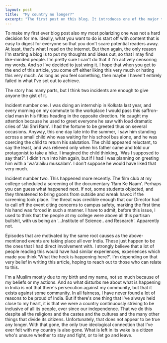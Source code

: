 ```yaml
---
layout: post
title:  "My country no longer?"
excerpt: "The first post on this blog. It introduces one of the major themes I intend to pursue in the future."
---
```


To make my first ever blog post also my most polarizing one was not a hard decision for me. Ideally, what you want to do is start off with content that is easy to digest for everyone so that you don't scare potential readers away. At least, that's what I read on the internet. But then again, the only reason I'm starting a blog is to put my thoughts and ideas out, so that I may find like-minded people. I'm pretty sure I can't do that if I'm actively censoring my words. And so I've decided to just wing it. I hope that when you get to the end of this article, you come off either liking this very much or hating this very much. As long as you feel something, then maybe I haven't entirely failed in what I've set out to achieve. 

The story has many parts, but I think two incidents are enough to give anyone the gist of it.

Incident number one. I was doing an internship in Kolkata last year, and every morning on my commute to the workplace I would pass this saffron-clad man in his fifties heading in the opposite direction. He caught my attention because he used to greet everyone he saw with loud dramatic cries of 'Jai Shri Ram'. I had the fortune to be greeted thus on several occasions. Anyway, this one day late into the summer, I saw him standing across a small child who was waiting for his school bus alone, and he was coercing the child to return his salutation. The child appeared reluctant, to say the least, and was relieved only when his father came and told our protagonist to take a hike. I imagined the child thinking, 'Was I supposed to say that?'. I didn't run into him again, but if I had I was planning on greeting him with a 'wa'alaiku mussalam'. I don't suppose he would have liked that very much.

Incident number two. This happened more recently. The film club at my college scheduled a screening of the documentary 'Ram Ke Naam'. Perhaps you can guess what happened next. If not, some students objected, and they threatened to bring goons from outside and wreak havoc if the screening took place. The threat was credible enough that our Director had to call off the event citing concerns to campus safety, marking the first time his hand was forced in such a manner. I have to admit, before this issue, I used to think that the people at my college were above all this partisan bullshit, with us being an '...Institute of Science.. and Research'. Apparently not.

Episodes that are motivated by the same root causes as the above-mentioned events are taking place all over India. These just happen to be the ones that I had direct involvement with. I strongly believe that a lot of people reading this would have had similar experiences, experiences which made you think 'What the heck is happening here?'. I'm depending on that very belief in writing this article, hoping to reach out to those who can relate to this. 

I'm a Muslim mostly due to my birth and my name, not so much because of my beliefs or my actions. And so what disturbs me about what is happening in India is not that there's persecution against my community, but that it exists against some community. In all fairness, I have never found a lot of reasons to be proud of India. But if there's one thing that I've always held close to my heart, it is that we were a country continuously striving to be inclusive of all its people, ever since our independence. That we do this despite all the religions and the castes and the cultures and the many other things that divide its citizens. Unfortunately, that does not appear to be true any longer. With that gone, the only true ideological connection that I've ever felt with my country is also gone. What is left in its wake is a citizen who's unsure whether to stay and fight, or to let go and leave.